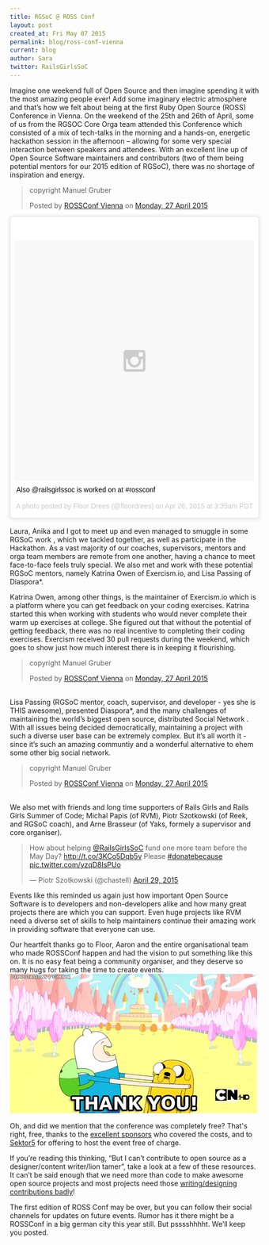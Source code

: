 ```yaml
---
title: RGSoC @ ROSS Conf
layout: post
created_at: Fri May 07 2015
permalink: blog/ross-conf-vienna
current: blog
author: Sara
twitter: RailsGirlsSoC
---
```


Imagine one weekend full of Open Source and then imagine spending it with the most amazing people ever! Add some imaginary electric atmosphere and that’s how we felt about being at the first Ruby Open Source (ROSS) Conference in Vienna. On the weekend of the 25th and 26th of April, some of us from the RGSOC Core Orga team attended this  Conference which consisted of a mix of tech-talks in the morning and a hands-on, energetic hackathon session in the afternoon – allowing for some very special interaction between speakers and attendees. With an excellent line up of Open Source Software maintainers and contributors (two of them being potential mentors for our 2015 edition of RGSoC), there was no shortage of inspiration and energy.

<div id="fb-root"></div><script>(function(d, s, id) {  var js, fjs = d.getElementsByTagName(s)[0];  if (d.getElementById(id)) return;  js = d.createElement(s); js.id = id;  js.src = "//connect.facebook.net/en_GB/sdk.js#xfbml=1&version=v2.3";  fjs.parentNode.insertBefore(js, fjs);}(document, 'script', 'facebook-jssdk'));</script><div class="fb-post" data-href="https://www.facebook.com/rossconf/photos/a.562487283892623.1073741828.544720819002603/562487450559273/?type=1" data-width="500"><div class="fb-xfbml-parse-ignore"><blockquote cite="https://www.facebook.com/rossconf/photos/a.562487283892623.1073741828.544720819002603/562487450559273/?type=1"><p>copyright Manuel Gruber</p>Posted by <a href="https://www.facebook.com/rossconf">ROSSConf Vienna</a> on <a href="https://www.facebook.com/rossconf/photos/a.562487283892623.1073741828.544720819002603/562487450559273/?type=1">Monday, 27 April 2015</a></blockquote></div></div>

<blockquote class="instagram-media" data-instgrm-captioned data-instgrm-version="4" style=" background:#FFF; border:0; border-radius:3px; box-shadow:0 0 1px 0 rgba(0,0,0,0.5),0 1px 10px 0 rgba(0,0,0,0.15); margin: 1px; max-width:658px; padding:0; width:99.375%; width:-webkit-calc(100% - 2px); width:calc(100% - 2px);"><div style="padding:8px;"> <div style=" background:#F8F8F8; line-height:0; margin-top:40px; padding:50% 0; text-align:center; width:100%;"> <div style=" background:url(data:image/png;base64,iVBORw0KGgoAAAANSUhEUgAAACwAAAAsCAMAAAApWqozAAAAGFBMVEUiIiI9PT0eHh4gIB4hIBkcHBwcHBwcHBydr+JQAAAACHRSTlMABA4YHyQsM5jtaMwAAADfSURBVDjL7ZVBEgMhCAQBAf//42xcNbpAqakcM0ftUmFAAIBE81IqBJdS3lS6zs3bIpB9WED3YYXFPmHRfT8sgyrCP1x8uEUxLMzNWElFOYCV6mHWWwMzdPEKHlhLw7NWJqkHc4uIZphavDzA2JPzUDsBZziNae2S6owH8xPmX8G7zzgKEOPUoYHvGz1TBCxMkd3kwNVbU0gKHkx+iZILf77IofhrY1nYFnB/lQPb79drWOyJVa/DAvg9B/rLB4cC+Nqgdz/TvBbBnr6GBReqn/nRmDgaQEej7WhonozjF+Y2I/fZou/qAAAAAElFTkSuQmCC); display:block; height:44px; margin:0 auto -44px; position:relative; top:-22px; width:44px;"></div></div> <p style=" margin:8px 0 0 0; padding:0 4px;"> <a href="https://instagram.com/p/171w5Ezccu/" style=" color:#000; font-family:Arial,sans-serif; font-size:14px; font-style:normal; font-weight:normal; line-height:17px; text-decoration:none; word-wrap:break-word;" target="_top">Also @railsgirlssoc is worked on at #rossconf</a></p> <p style=" color:#c9c8cd; font-family:Arial,sans-serif; font-size:14px; line-height:17px; margin-bottom:0; margin-top:8px; overflow:hidden; padding:8px 0 7px; text-align:center; text-overflow:ellipsis; white-space:nowrap;">A photo posted by Floor Drees (@floordrees) on <time style=" font-family:Arial,sans-serif; font-size:14px; line-height:17px;" datetime="2015-04-26T10:35:54+00:00">Apr 26, 2015 at 3:35am PDT</time></p></div></blockquote>

<script async defer src="//platform.instagram.com/en_US/embeds.js"></script>
<br>
Laura, Anika and I got to meet up and even managed to smuggle in some RGSoC work , which we tackled together, as well as participate in the Hackathon. As a vast majority of our coaches, supervisors, mentors and orga team members are remote from one another, having a chance to meet face-to-face feels truly special. We also met and work with these potential RGSoC mentors, namely Katrina Owen of Exercism.io, and Lisa Passing of Diaspora*.

Katrina Owen, among other things, is the maintainer of Exercism.io which is a platform where you can get feedback on your coding exercises. Katrina started this when working with students who would never complete their warm up exercises at college. She figured out that without the potential of getting feedback, there was no real incentive to completing their coding exercises. Exercism received 30 pull requests during the weekend, which goes to show just how much interest there is in keeping it flourishing.


<div id="fb-root"></div><script>(function(d, s, id) {  var js, fjs = d.getElementsByTagName(s)[0];  if (d.getElementById(id)) return;  js = d.createElement(s); js.id = id;  js.src = "//connect.facebook.net/en_GB/sdk.js#xfbml=1&version=v2.3";  fjs.parentNode.insertBefore(js, fjs);}(document, 'script', 'facebook-jssdk'));</script><div class="fb-post" data-href="https://www.facebook.com/rossconf/photos/a.562487283892623.1073741828.544720819002603/562489040559114/?type=1" data-width="500"><div class="fb-xfbml-parse-ignore"><blockquote cite="https://www.facebook.com/rossconf/photos/a.562487283892623.1073741828.544720819002603/562489040559114/?type=1"><p>copyright Manuel Gruber</p>Posted by <a href="https://www.facebook.com/rossconf">ROSSConf Vienna</a> on <a href="https://www.facebook.com/rossconf/photos/a.562487283892623.1073741828.544720819002603/562489040559114/?type=1">Monday, 27 April 2015</a></blockquote></div></div>
<br >
Lisa Passing (RGSoC mentor, coach, supervisor, and developer - yes she is THIS awesome), presented Diaspora*, and the many challenges of maintaining the world’s biggest open source, distributed Social Network . With all issues being decided democratically, maintaining a project with such a diverse user base can be extremely complex. But it’s all worth it - since it’s such an amazing communtiy and a wonderful alternative to ehem some other big social network.

<div id="fb-root"></div><script>(function(d, s, id) {  var js, fjs = d.getElementsByTagName(s)[0];  if (d.getElementById(id)) return;  js = d.createElement(s); js.id = id;  js.src = "//connect.facebook.net/en_GB/sdk.js#xfbml=1&version=v2.3";  fjs.parentNode.insertBefore(js, fjs);}(document, 'script', 'facebook-jssdk'));</script><div class="fb-post" data-href="https://www.facebook.com/rossconf/photos/a.562487283892623.1073741828.544720819002603/562487300559288/?type=1" data-width="500"><div class="fb-xfbml-parse-ignore"><blockquote cite="https://www.facebook.com/rossconf/photos/a.562487283892623.1073741828.544720819002603/562487300559288/?type=1"><p>copyright Manuel Gruber</p>Posted by <a href="https://www.facebook.com/rossconf">ROSSConf Vienna</a> on <a href="https://www.facebook.com/rossconf/photos/a.562487283892623.1073741828.544720819002603/562487300559288/?type=1">Monday, 27 April 2015</a></blockquote></div></div>
<br>
We also met with friends and long time supporters of Rails Girls and Rails Girls Summer of Code; Michal Papis (of RVM), Piotr Szotkowski (of Reek, and RGSoC coach), and Arne Brasseur (of Yaks, formely a supervisor and core organiser).

<blockquote class="twitter-tweet" lang="en"><p lang="en" dir="ltr">How about helping <a href="https://twitter.com/RailsGirlsSoC">@RailsGirlsSoC</a> fund one more team before the May Day? <a href="http://t.co/3KCo5Dqb5v">http://t.co/3KCo5Dqb5v</a> Please <a href="https://twitter.com/hashtag/donatebecause?src=hash">#donatebecause</a> <a href="http://t.co/yzqD8IsPUo">pic.twitter.com/yzqD8IsPUo</a></p>&mdash; Piotr Szotkowski (@chastell) <a href="https://twitter.com/chastell/status/593398292261777408">April 29, 2015</a></blockquote>
<script async src="//platform.twitter.com/widgets.js" charset="utf-8"></script>


Events like this reminded us again just how important Open Source Software is to developers and non-developers alike and how many great projects there are which you can support. Even huge projects like RVM need a diverse set of skills to help maintainers continue their amazing work in providing software that everyone can use.


Our heartfelt thanks go to Floor, Aaron and the entire organisational team who made ROSSConf happen and had the vision to put something like this on. It is no easy feat being a community organiser, and they deserve so many hugs for taking the time to create events.
<img src="/img/thankyou.gif">

Oh, and did we mention that the conference was completely free? That's right, free, thanks to the [excellent sponsors](http://www.rossconf.io/#sponsors) who covered the costs, and to [Sektor5](http://www.sektor5.at/) for offering to host the event free of charge.


If you’re reading this thinking, “But I can’t contribute to open source as a designer/content writer/lion tamer”, take a look at a few of these resources. It can’t be said enough that we need more than code to make awesome open source projects and most projects need those [writing/designing contributions badly](http://opensource.com/life/14/1/get-involved-open-source-2014)!


The first edition of ROSS Conf may be over, but you can follow their social channels for updates on future events. Rumor has it there might be a ROSSConf in a big german city this year still. But psssshhhht. We’ll keep you posted.
